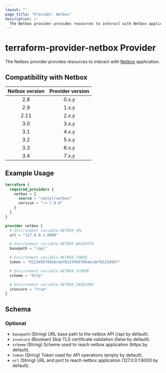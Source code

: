```yaml
---
layout: ""
page_title: "Provider: Netbox"
description: |-
  The Netbox provider provides resources to interact with Netbox application.
---
```


# terraform-provider-netbox Provider

The Netbox provider provides resources to interact with [Netbox](https://netbox.readthedocs.io/en/stable/) application.

## Compatibility with Netbox

| Netbox version | Provider version |
|:--------------:|:----------------:|
| 2.8            | 0.x.y            |
| 2.9            | 1.x.y            |
| 2.11           | 2.x.y            |
| 3.0            | 3.x.y            |
| 3.1            | 4.x.y            |
| 3.2            | 5.x.y            |
| 3.3            | 6.x.y            |
| 3.4            | 7.x.y            |

## Example Usage

```terraform
terraform {
  required_providers {
    netbox = {
      source = "smutel/netbox"
      version = "~> 7.0.0"
    }
  }
}

provider netbox {
  # Environment variable NETBOX_URL
  url = "127.0.0.1:8000"

  # Environment variable NETBOX_BASEPATH
  basepath = "/api"

  # Environment variable NETBOX_TOKEN
  token = "0123456789abcdef0123456789abcdef01234567"

  # Environment variable NETBOX_SCHEME
  scheme = "http"

  # Environment variable NETBOX_INSECURE
  insecure = "true"
}
```

<!-- schema generated by tfplugindocs -->
## Schema

### Optional

- `basepath` (String) URL base path to the netbox API (/api by default).
- `insecure` (Boolean) Skip TLS certificate validation (false by default).
- `scheme` (String) Scheme used to reach netbox application (https by default).
- `token` (String) Token used for API operations (empty by default).
- `url` (String) URL and port to reach netbox application (127.0.0.1:8000 by default).
